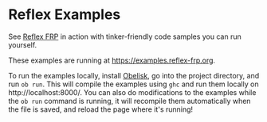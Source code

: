 # Reflex Examples

See [Reflex FRP](https://reflex-frp.org/) in action with tinker-friendly code samples you can run yourself.

These examples are running at https://examples.reflex-frp.org.

To run the examples locally, install [Obelisk](https://github.com/obsidiansystems/obelisk), go into the project directory, and run `ob run`. This will compile the examples using `ghc` and run them locally on http://localhost:8000/. You can also do modifications to the examples while the `ob run` command is running, it will recompile them automatically when the file is saved, and reload the page where it's running!

